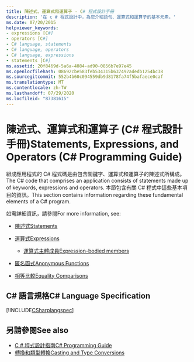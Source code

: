 ```yaml
---
title: 陳述式、運算式和運算子 - C# 程式設計手冊
description: '在 c # 程式設計中，為您介紹語句、運算式和運算子的基本元素。'
ms.date: 07/20/2015
helpviewer_keywords:
- expressions [C#]
- operators [C#]
- C# language, statements
- C# language, operators
- C# language, expressions
- statements [C#]
ms.assetid: 20f8469d-5a6a-4084-ad90-0856b7e97e45
ms.openlocfilehash: 08692cbe583feb534315b637492adedb1254bc38
ms.sourcegitcommit: 552b4b60c094559db9d8178fa74f5bafaece0caf
ms.translationtype: MT
ms.contentlocale: zh-TW
ms.lasthandoff: 07/29/2020
ms.locfileid: "87381615"
---
```

# <a name="statements-expressions-and-operators-c-programming-guide"></a><span data-ttu-id="7a01f-103">陳述式、運算式和運算子 (C# 程式設計手冊)</span><span class="sxs-lookup"><span data-stu-id="7a01f-103">Statements, Expressions, and Operators (C# Programming Guide)</span></span>

<span data-ttu-id="7a01f-104">組成應用程式的 C# 程式碼是由包含關鍵字、運算式和運算子的陳述式所構成。</span><span class="sxs-lookup"><span data-stu-id="7a01f-104">The C# code that comprises an application consists of statements made up of keywords, expressions and operators.</span></span> <span data-ttu-id="7a01f-105">本節包含有關 C# 程式中這些基本項目的資訊。</span><span class="sxs-lookup"><span data-stu-id="7a01f-105">This section contains information regarding these fundamental elements of a C# program.</span></span>

 <span data-ttu-id="7a01f-106">如需詳細資訊，請參閱</span><span class="sxs-lookup"><span data-stu-id="7a01f-106">For more information, see:</span></span>

- [<span data-ttu-id="7a01f-107">陳述式</span><span class="sxs-lookup"><span data-stu-id="7a01f-107">Statements</span></span>](statements.md)

- [<span data-ttu-id="7a01f-108">運算式</span><span class="sxs-lookup"><span data-stu-id="7a01f-108">Expressions</span></span>](expressions.md)

  - [<span data-ttu-id="7a01f-109">運算式主體成員</span><span class="sxs-lookup"><span data-stu-id="7a01f-109">Expression-bodied members</span></span>](expression-bodied-members.md)

- [<span data-ttu-id="7a01f-110">匿名函式</span><span class="sxs-lookup"><span data-stu-id="7a01f-110">Anonymous Functions</span></span>](anonymous-functions.md)

- [<span data-ttu-id="7a01f-111">相等比較</span><span class="sxs-lookup"><span data-stu-id="7a01f-111">Equality Comparisons</span></span>](equality-comparisons.md)

## <a name="c-language-specification"></a><span data-ttu-id="7a01f-112">C# 語言規格</span><span class="sxs-lookup"><span data-stu-id="7a01f-112">C# Language Specification</span></span>

[!INCLUDE[CSharplangspec](~/includes/csharplangspec-md.md)]

## <a name="see-also"></a><span data-ttu-id="7a01f-113">另請參閱</span><span class="sxs-lookup"><span data-stu-id="7a01f-113">See also</span></span>

- [<span data-ttu-id="7a01f-114">C # 程式設計指南</span><span class="sxs-lookup"><span data-stu-id="7a01f-114">C# Programming Guide</span></span>](../index.md)
- [<span data-ttu-id="7a01f-115">轉換和類型轉換</span><span class="sxs-lookup"><span data-stu-id="7a01f-115">Casting and Type Conversions</span></span>](../types/casting-and-type-conversions.md)
